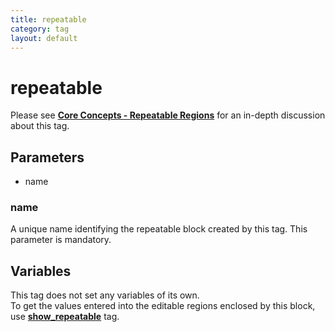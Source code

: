 ```yaml
---
title: repeatable
category: tag
layout: default
---
```


# repeatable

Please see [**Core Concepts - Repeatable Regions**](../../concepts/repeatable-regions.html) for an in-depth discussion about this tag.

## Parameters

*   name

### name

A unique name identifying the repeatable block created by this tag. This parameter is mandatory.

## Variables

This tag does not set any variables of its own.<br/>
To get the values entered into the editable regions enclosed by this block, use [**show\_repeatable**](../show_repeatable.html) tag.
